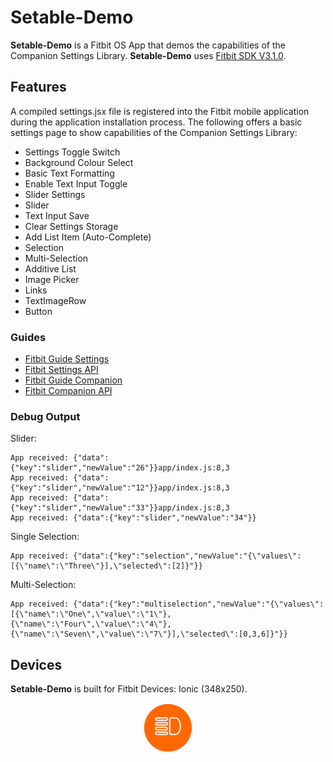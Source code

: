 # Setable-Demo
**Setable-Demo** is a Fitbit OS App that demos the capabilities of the Companion Settings Library. **Setable-Demo** uses [Fitbit SDK V3.1.0](https://github.com/Fitbit). 

## Features
A compiled settings.jsx file is registered into the Fitbit mobile application during the application installation process. The following offers a basic settings page to show capabilities of the Companion Settings Library:
* Settings Toggle Switch
* Background Colour Select
* Basic Text Formatting
* Enable Text Input Toggle
* Slider Settings
* Slider
* Text Input Save
* Clear Settings Storage
* Add List Item (Auto-Complete)
* Selection
* Multi-Selection
* Additive List
* Image Picker
* Links
* TextImageRow
* Button

### Guides
* [Fitbit Guide Settings](https://dev.fitbit.com/build/guides/settings/)
* [Fitbit Settings API](https://dev.fitbit.com/build/reference/settings-api/)
* [Fitbit Guide Companion](https://dev.fitbit.com/build/guides/companion/)
* [Fitbit Companion API](https://dev.fitbit.com/build/reference/companion-api/)

### Debug Output
Slider:
```
App received: {"data":{"key":"slider","newValue":"26"}}app/index.js:8,3
App received: {"data":{"key":"slider","newValue":"12"}}app/index.js:8,3
App received: {"data":{"key":"slider","newValue":"33"}}app/index.js:8,3
App received: {"data":{"key":"slider","newValue":"34"}}
```
Single Selection:
```
App received: {"data":{"key":"selection","newValue":"{\"values\":[{\"name\":\"Three\"}],\"selected\":[2]}"}}
```
Multi-Selection:
```
App received: {"data":{"key":"multiselection","newValue":"{\"values\":[{\"name\":\"One\",\"value\":\"1\"},{\"name\":\"Four\",\"value\":\"4\"},{\"name\":\"Seven\",\"value\":\"7\"}],\"selected\":[0,3,6]}"}}
```

## Devices
**Setable-Demo** is built for Fitbit Devices: Ionic (348x250).

<p align="center">
  <img width="80" height="80" src=./resources/icon-80x80.png>
</p>
